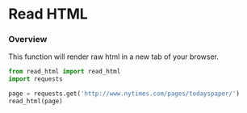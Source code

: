 # Read HTML

### Overview
This function will render raw html in a new tab of your browser. 


```python
from read_html import read_html
import requests

page = requests.get('http://www.nytimes.com/pages/todayspaper/')
read_html(page)
```
